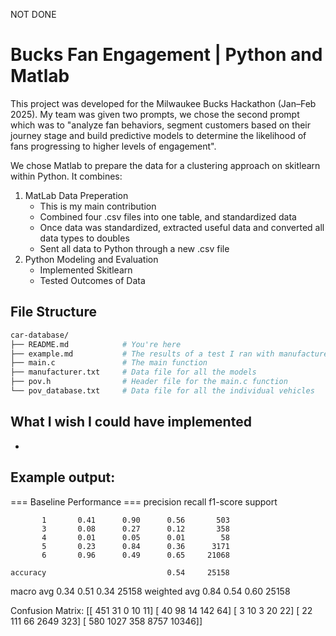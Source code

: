 NOT DONE
# Bucks Fan Engagement | Python and Matlab

This project was developed for the Milwaukee Bucks Hackathon (Jan–Feb 2025). My team was given two prompts, we chose the second prompt which was to "analyze fan behaviors, segment customers based on their journey stage and build predictive models to determine the likelihood of fans progressing to higher levels of engagement".

We chose Matlab to prepare the data for a clustering approach on skitlearn within Python. It combines:

1. MatLab Data Preperation
   - This is my main contribution
   - Combined four .csv files into one table, and standardized data
   - Once data was standardized, extracted useful data and converted all data types to doubles
   - Sent all data to Python through a new .csv file
2. Python Modeling and Evaluation
   - Implemented Skitlearn
   - Tested Outcomes of Data


## File Structure

```bash
car-database/
├── README.md            # You're here
├── example.md           # The results of a test I ran with manufacturer.txt and pov_database.txt
├── main.c               # The main function
├── manufacturer.txt     # Data file for all the models
├── pov.h                # Header file for the main.c function
└── pov_database.txt     # Data file for all the individual vehicles
```

## What I wish I could have implemented
- 

## Example output:
=== Baseline Performance === 
              precision    recall  f1-score   support 
 
           1       0.41      0.90      0.56       503 
           3       0.08      0.27      0.12       358 
           4       0.01      0.05      0.01        58 
           5       0.23      0.84      0.36      3171 
           6       0.96      0.49      0.65     21068 
 
    accuracy                           0.54     25158 
   macro avg       0.34      0.51      0.34     25158 
weighted avg       0.84      0.54      0.60     25158 
 
Confusion Matrix: 
 [[  451    31     0    10    11] 
 [   40    98    14   142    64] 
 [    3    10     3    20    22] 
 [   22   111    66  2649   323] 
 [  580  1027   358  8757 10346]] 
>> 
